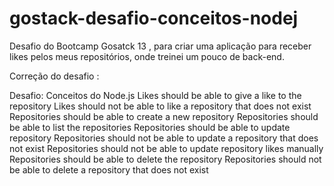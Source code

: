# gostack-desafio-conceitos-nodej
Desafio do Bootcamp Gosatck 13 , para criar uma aplicação para receber likes pelos meus repositórios, onde treinei um pouco de back-end.

Correção do desafio :

Desafio: Conceitos do Node.js
 Likes should be able to give a like to the repository
 Likes should not be able to like a repository that does not exist
 Repositories should be able to create a new repository
 Repositories should be able to list the repositories
 Repositories should be able to update repository
 Repositories should not be able to update a repository that does not exist
 Repositories should not be able to update repository likes manually
 Repositories should be able to delete the repository
 Repositories should not be able to delete a repository that does not exist
